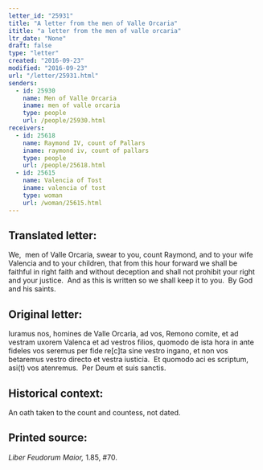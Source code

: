 ```yaml
---
letter_id: "25931"
title: "A letter from the men of Valle Orcaria"
ititle: "a letter from the men of valle orcaria"
ltr_date: "None"
draft: false
type: "letter"
created: "2016-09-23"
modified: "2016-09-23"
url: "/letter/25931.html"
senders:
  - id: 25930
    name: Men of Valle Orcaria
    iname: men of valle orcaria
    type: people
    url: /people/25930.html
receivers:
  - id: 25618
    name: Raymond IV, count of Pallars
    iname: raymond iv, count of pallars
    type: people
    url: /people/25618.html
  - id: 25615
    name: Valencia of Tost
    iname: valencia of tost
    type: woman
    url: /woman/25615.html
---
```

<h2> Translated letter:</h2><p>We, &nbsp;men of Valle Orcaria, swear to you, count Raymond, and to your wife Valencia and to your children, that from this hour forward we shall be faithful in right faith and without deception and shall not prohibit your right and your justice. &nbsp;And as this is written so we shall keep it to you. &nbsp;By God and his saints.</p><h2 class="mt-4"> Original letter:</h2><p>Iuramus nos, homines de Valle Orcaria, ad vos, Remono comite, et ad vestram uxorem Valenca et ad vestros filios, quomodo de ista hora in ante fideles vos seremus per fide re[c]ta sine vestro ingano, et non vos betaremus vestro directo et vestra iusticia. &nbsp;Et quomodo aci es scriptum, asi(t) vos atenremus. &nbsp;Per Deum et suis sanctis.</p><h2 class="mt-4"> Historical context:</h2><p>An oath taken to the count and countess, not dated.</p><h2 class="mt-4"> Printed source:</h2><p><em>Liber Feudorum Maior,</em> 1.85, #70.</p>